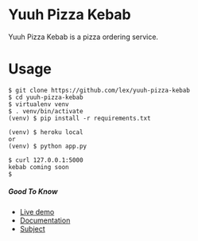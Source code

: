 # Yuuh Pizza Kebab
Yuuh Pizza Kebab is a pizza ordering service.
# Usage
```
$ git clone https://github.com/lex/yuuh-pizza-kebab
$ cd yuuh-pizza-kebab
$ virtualenv venv
$ . venv/bin/activate
(venv) $ pip install -r requirements.txt

(venv) $ heroku local
or
(venv) $ python app.py

$ curl 127.0.0.1:5000
kebab coming soon
$ 
```
##### Good To Know
- [Live demo](http://yuuh-pizza-service.herokuapp.com)
- [Documentation](doc/documentation.pdf)
- [Subject](http://advancedkittenry.github.io/suunnittelu_ja_tyoymparisto/aiheet/Pizzapalvelu.html)

